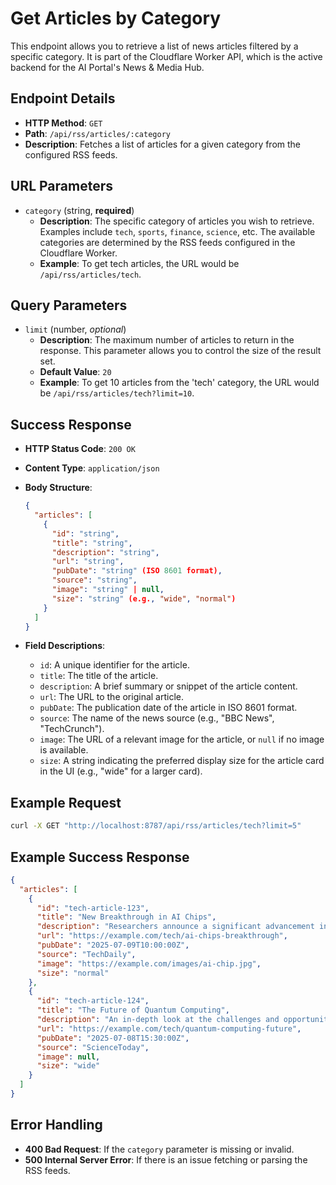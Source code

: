 # Get Articles by Category

This endpoint allows you to retrieve a list of news articles filtered by a specific category. It is part of the Cloudflare Worker API, which is the active backend for the AI Portal's News & Media Hub.

## Endpoint Details

*   **HTTP Method**: `GET`
*   **Path**: `/api/rss/articles/:category`
*   **Description**: Fetches a list of articles for a given category from the configured RSS feeds.

## URL Parameters

*   `category` (string, **required**)
    *   **Description**: The specific category of articles you wish to retrieve. Examples include `tech`, `sports`, `finance`, `science`, etc. The available categories are determined by the RSS feeds configured in the Cloudflare Worker.
    *   **Example**: To get tech articles, the URL would be `/api/rss/articles/tech`.

## Query Parameters

*   `limit` (number, *optional*)
    *   **Description**: The maximum number of articles to return in the response. This parameter allows you to control the size of the result set.
    *   **Default Value**: `20`
    *   **Example**: To get 10 articles from the 'tech' category, the URL would be `/api/rss/articles/tech?limit=10`.

## Success Response

*   **HTTP Status Code**: `200 OK`
*   **Content Type**: `application/json`
*   **Body Structure**:

    ```json
    {
      "articles": [
        {
          "id": "string",
          "title": "string",
          "description": "string",
          "url": "string",
          "pubDate": "string" (ISO 8601 format),
          "source": "string",
          "image": "string" | null,
          "size": "string" (e.g., "wide", "normal")
        }
      ]
    }
    ```

*   **Field Descriptions**:
    *   `id`: A unique identifier for the article.
    *   `title`: The title of the article.
    *   `description`: A brief summary or snippet of the article content.
    *   `url`: The URL to the original article.
    *   `pubDate`: The publication date of the article in ISO 8601 format.
    *   `source`: The name of the news source (e.g., "BBC News", "TechCrunch").
    *   `image`: The URL of a relevant image for the article, or `null` if no image is available.
    *   `size`: A string indicating the preferred display size for the article card in the UI (e.g., "wide" for a larger card).

## Example Request

```bash
curl -X GET "http://localhost:8787/api/rss/articles/tech?limit=5"
```

## Example Success Response

```json
{
  "articles": [
    {
      "id": "tech-article-123",
      "title": "New Breakthrough in AI Chips",
      "description": "Researchers announce a significant advancement in AI chip technology, promising faster processing.",
      "url": "https://example.com/tech/ai-chips-breakthrough",
      "pubDate": "2025-07-09T10:00:00Z",
      "source": "TechDaily",
      "image": "https://example.com/images/ai-chip.jpg",
      "size": "normal"
    },
    {
      "id": "tech-article-124",
      "title": "The Future of Quantum Computing",
      "description": "An in-depth look at the challenges and opportunities in quantum computing.",
      "url": "https://example.com/tech/quantum-computing-future",
      "pubDate": "2025-07-08T15:30:00Z",
      "source": "ScienceToday",
      "image": null,
      "size": "wide"
    }
  ]
}
```

## Error Handling

*   **400 Bad Request**: If the `category` parameter is missing or invalid.
*   **500 Internal Server Error**: If there is an issue fetching or parsing the RSS feeds.